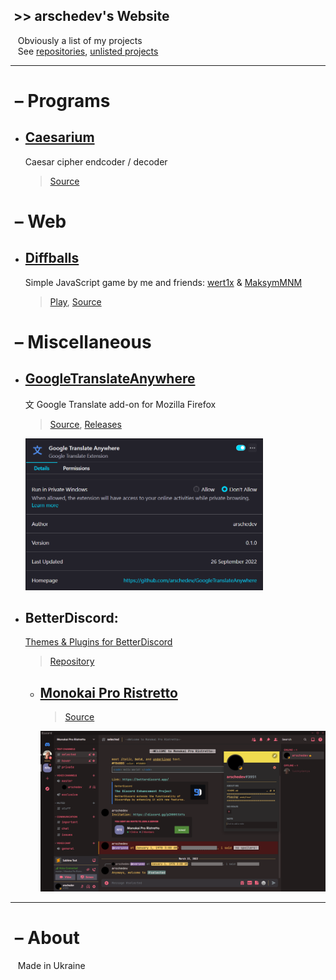 <link rel="shortcut icon" type="image/png" href="https://avatars.githubusercontent.com/u/98528463?v=4">
<link rel="stylesheet" href="resources/styles.css">
<!--  -->

## &nbsp;>> arschedev's Website
&nbsp;&nbsp; Obviously a list of my projects  
&nbsp;&nbsp; See [repositories](https://github.com/arschedev?tab=repositories), [unlisted projects](https://arschedev.github.io/arschedev/Projects)

---

# &nbsp;– Programs
- ## [Caesarium](/arschedev/Projects/Ruby/Caesarium/)
  Caesar cipher endcoder / decoder
  > [Source](https://github.com/arschedev/arschedev/tree/main/Projects/Ruby/Caesarium)

# &nbsp;– Web
- ## [Diffballs](/diffballs/)
  Simple JavaScript game by me and friends: [wert1x](https://github.com/wert1x) & [MaksymMNM](https://github.com/MaksymMNM)
  > [Play](/diffballs/), [Source](https://github.com/arschedev/arschedev.github.io/tree/main/diffballs)
  
<!--   <img alt="Diffballs" src="https://raw.githubusercontent.com/arschedev/arschedev.github.io/main/diffballs/diffballs.png" width="640"> -->

# &nbsp;– Miscellaneous
- ## [GoogleTranslateAnywhere](/GoogleTranslateAnywhere/)
  文 Google Translate add-on for Mozilla Firefox
  > [Source](https://github.com/arschedev/GoogleTranslateAnywhere), [Releases](https://github.com/arschedev/GoogleTranslateAnywhere/releases)

  <img alt="GoogleTranslateAnywhere" src="https://raw.githubusercontent.com/arschedev/GoogleTranslateAnywhere/main/icons/extension.png" width="380">

- ## BetterDiscord:
  [Themes & Plugins for BetterDiscord](/BetterDiscord/)
  > [Repository](https://github.com/arschedev/BetterDiscord)
    - ## [Monokai Pro Ristretto](/BetterDiscord/Themes/MonokaiProRistretto/)
      > [Source](https://github.com/arschedev/BetterDiscord/tree/main/Themes/MonokaiProRistretto)

      ![Monokai Pro Ristretto](https://raw.githubusercontent.com/arschedev/BetterDiscord/main/Themes/MonokaiProRistretto/preview.png)

---

# &nbsp;– About
&nbsp;&nbsp; Made in Ukraine
